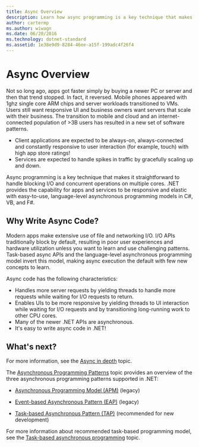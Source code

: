 ```yaml
---
title: Async Overview
description: Learn how async programming is a key technique that makes it straightforward to handle blocking I/O and concurrent operations on multiple cores.
author: cartermp
ms.author: wiwagn
ms.date: 06/20/2016
ms.technology: dotnet-standard
ms.assetid: 1e38e9d9-8284-46ee-a15f-199adc4f26f4
---
```

# Async Overview

Not so long ago, apps got faster simply by buying a newer PC or server and then that trend stopped. In fact, it reversed. Mobile phones appeared with 1ghz single core ARM chips and server workloads transitioned to VMs. Users still want responsive UI and business owners want servers that scale with their business. The transition to mobile and cloud and an internet-connected population of >3B users has resulted in a new set of software patterns. 

* Client applications are expected to be always-on, always-connected and constantly responsive to user interaction (for example, touch) with high app store ratings!
* Services are expected to handle spikes in traffic by gracefully scaling up and down. 

Async programming is a key technique that makes it straightforward to handle blocking I/O and concurrent operations on multiple cores. .NET provides the capability for apps and services to be responsive and elastic with easy-to-use, language-level asynchronous programming models in C#, VB, and F#.

## Why Write Async Code?

Modern apps make extensive use of file and networking I/O. I/O APIs traditionally block by default, resulting in poor user experiences and hardware utilization unless you want to learn and use challenging patterns. Task-based async APIs and the language-level asynchronous programming model invert this model, making async execution the default with few new concepts to learn.

Async code has the following characteristics:

* Handles more server requests by yielding threads to handle more requests while waiting for I/O requests to return.
* Enables UIs to be more responsive by yielding threads to UI interaction while waiting for I/O requests and by transitioning long-running work to other CPU cores.
* Many of the newer .NET APIs are asynchronous.
* It's easy to write async code in .NET!

## What's next?

For more information, see the [Async in depth](async-in-depth.md) topic.

The [Asynchronous Programming Patterns](asynchronous-programming-patterns/index.md) topic provides an overview of the three asynchronous programming patterns supported in .NET:  
  
-   [Asynchronous Programming Model (APM)](asynchronous-programming-patterns/asynchronous-programming-model-apm.md) (legacy)  
  
-   [Event-based Asynchronous Pattern (EAP)](asynchronous-programming-patterns/event-based-asynchronous-pattern-eap.md) (legacy)  
  
-   [Task-based Asynchronous Pattern (TAP)](asynchronous-programming-patterns/task-based-asynchronous-pattern-tap.md) (recommended for new development)  

For more information about recommended task-based programming model, see the [Task-based asynchronous programming](parallel-programming/task-based-asynchronous-programming.md) topic.
